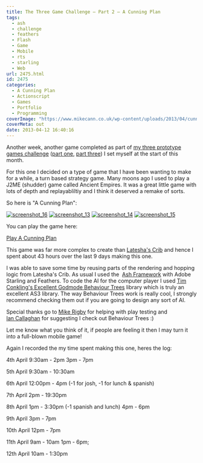 ```yaml
---
title: The Three Game Challenge – Part 2 – A Cunning Plan
tags:
  - ash
  - challenge
  - feathers
  - Flash
  - Game
  - Mobile
  - rts
  - starling
  - Web
url: 2475.html
id: 2475
categories:
  - A Cunning Plan
  - Actionscript
  - Games
  - Portfolio
  - Programming
coverImage: "https://www.mikecann.co.uk/wp-content/uploads/2013/04/cunning-plan.png"
coverMeta: out
date: 2013-04-12 16:40:16
---
```


Another week, another game completed as part of [my three prototype games challenge](https://mikecann.co.uk/personal-project/the-three-game-challenge/) ([part one](https://mikecann.co.uk/personal-project/the-three-game-challenge-part-1-lateshas-crib/), [part three](https://mikecann.co.uk/personal-project/the-three-game-challenge-part-3-the-family-jewels/)) I set myself at the start of this month.

<!-- more -->

For this one I decided on a type of game that I have been wanting to make for a while, a turn based strategy game. Many moons ago I used to play a J2ME (shudder) game called Ancient Empires. It was a great little game with lots of depth and replayabliltiy and I think it deserved a remake of sorts.

So here is "A Cunning Plan":

[![screenshot_16](https://mikecann.co.uk/wp-content/uploads/2013/04/screenshot_16-300x224.png)](https://mikecann.co.uk/wp-content/uploads/2013/04/screenshot_16-300x224.png) [![screenshot_13](https://mikecann.co.uk/wp-content/uploads/2013/04/screenshot_13-300x222.png)](https://mikecann.co.uk/wp-content/uploads/2013/04/screenshot_13-300x222.png)
[![screenshot_14](https://mikecann.co.uk/wp-content/uploads/2013/04/screenshot_14-300x220.png)](https://mikecann.co.uk/wp-content/uploads/2013/04/screenshot_14-300x220.png) [![screenshot_15](https://mikecann.co.uk/wp-content/uploads/2013/04/screenshot_15-300x225.png)](https://mikecann.co.uk/wp-content/uploads/2013/04/screenshot_15-300x225.png)

You can play the game here:

[Play A Cunning Plan](https://mikecann.co.uk/projects/acunningplan)

This game was far more complex to create than [Latesha's Crib](https://mikecann.co.uk/personal-project/the-three-game-challenge-part-1-lateshas-crib/) and hence I spent about 43 hours over the last 9 days making this one.

I was able to save some time by reusing parts of the rendering and hopping logic from Latesha's Crib. As usual I used the  [Ash Framework](https://www.ashframework.org/) with Adobe Starling and Feathers. To code the AI for the computer player I used [Tim Conkling's Excellent Godmode Behaviour Trees](https://github.com/tconkling/godmode-as3) library which is truly an excellent AS3 library. The way Behaviour Trees work is really cool, I strongly recommend checking them out if you are going to design any sort of AI.

Special thanks go to [Mike Rigby](https://www.facebook.com/mikepaulrigby) for helping with play testing and [Ian Callaghan](https://www.facebook.com/ian.t.callaghan) for suggesting I check out Behaviour Trees :)

Let me know what you think of it, if people are feeling it then I may turn it into a full-blown mobile game!

Again I recorded the my time spent making this one, heres the log:

4th April
9:30am - 2pm
3pm - 7pm

5th April
9:30am - 10:30am

6th April
12:00pm - 4pm (-1 for josh, -1 for lunch &amp; spanish)

7th April
2pm - 19:30pm

8th April
1pm - 3:30pm (-1 spanish and lunch)
4pm - 6pm

9th April
3pm - 7pm

10th April
12pm - 7pm

11th April
9am - 10am
1pm - 6pm;

12th April
10am - 1:30pm
